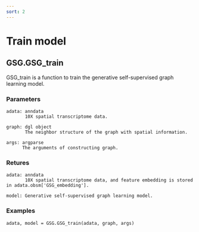 ```yaml
---
sort: 2
---
```


# Train model

## GSG.GSG_train

GSG_train is a function to train the generative self-supervised graph learning model.

### Parameters
```
adata: anndata
       10X spatial transcriptome data.

graph: dgl object
       The neighbor structure of the graph with spatial information.

args: argparse
      The arguments of constructing graph. 
```

### Retures
```
adata: anndata
       10X spatial transcriptome data, and feature embedding is stored in adata.obsm['GSG_embedding'].

model: Generative self-supervised graph learning model.
```

### Examples
```
adata, model = GSG.GSG_train(adata, graph, args)
```
